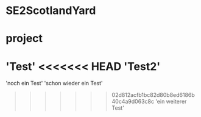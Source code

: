 # SE2ScotlandYard
# project
'Test'
<<<<<<< HEAD
'Test2'
=======
'noch ein Test'
'schon wieder ein Test'
>>>>>>> 02d812acfb1bc82d80b8ed6186b40c4a9d063c8c
'ein weiterer Test'
